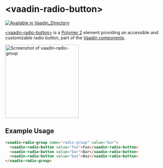 
# &lt;vaadin-radio-button&gt;

[![Available in Vaadin_Directory](https://img.shields.io/vaadin-directory/v/vaadinvaadin-radio-button.svg)](https://vaadin.com/directory/component/vaadinvaadin-radio-button)

[&lt;vaadin-radio-button&gt;](https://vaadin.com/components/vaadin-radio-button) is a [Polymer 2](http://polymer-project.org) element providing an accessible and customizable radio button, part of the [Vaadin components](https://vaadin.com/components).


[<img src="https://raw.githubusercontent.com/vaadin/vaadin-radio-button/master/screenshot.png" width="237" alt="Screenshot of vaadin-radio-group">](https://vaadin.com/components/vaadin-radio-button)

## Example Usage
```html
<vaadin-radio-group name="radio-group" value="bar">
  <vaadin-radio-button value="foo">Foo</vaadin-radio-button>
  <vaadin-radio-button value="bar">Bar</vaadin-radio-button>
  <vaadin-radio-button value="baz">Baz</vaadin-radio-button>
</vaadin-radio-group>
```
